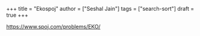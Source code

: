+++
title = "Ekospoj"
author = ["Seshal Jain"]
tags = ["search-sort"]
draft = true
+++

<https://www.spoj.com/problems/EKO/>
